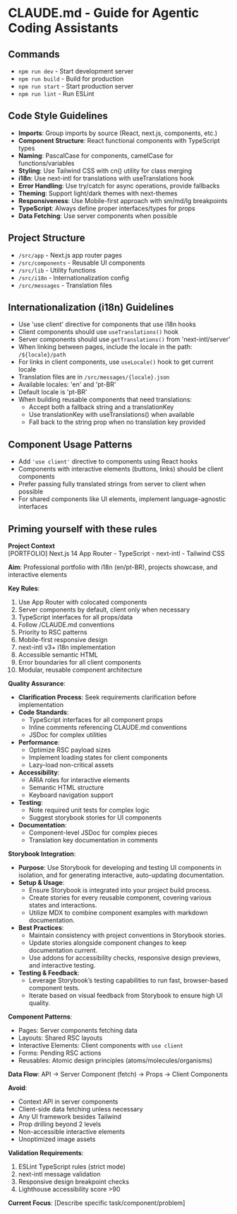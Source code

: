 # CLAUDE.md - Guide for Agentic Coding Assistants

## Commands
- `npm run dev` - Start development server
- `npm run build` - Build for production
- `npm run start` - Start production server
- `npm run lint` - Run ESLint

## Code Style Guidelines
- **Imports**: Group imports by source (React, next.js, components, etc.)
- **Component Structure**: React functional components with TypeScript types
- **Naming**: PascalCase for components, camelCase for functions/variables
- **Styling**: Use Tailwind CSS with cn() utility for class merging
- **i18n**: Use next-intl for translations with useTranslations hook
- **Error Handling**: Use try/catch for async operations, provide fallbacks
- **Theming**: Support light/dark themes with next-themes
- **Responsiveness**: Use Mobile-first approach with sm/md/lg breakpoints
- **TypeScript**: Always define proper interfaces/types for props
- **Data Fetching**: Use server components when possible

## Project Structure
- `/src/app` - Next.js app router pages
- `/src/components` - Reusable UI components
- `/src/lib` - Utility functions
- `/src/i18n` - Internationalization config
- `/src/messages` - Translation files

## Internationalization (i18n) Guidelines
- Use 'use client' directive for components that use i18n hooks
- Client components should use `useTranslations()` hook
- Server components should use `getTranslations()` from 'next-intl/server'
- When linking between pages, include the locale in the path: `/${locale}/path`
- For links in client components, use `useLocale()` hook to get current locale
- Translation files are in `/src/messages/{locale}.json`
- Available locales: 'en' and 'pt-BR'
- Default locale is 'pt-BR'
- When building reusable components that need translations:
  - Accept both a fallback string and a translationKey
  - Use translationKey with useTranslations() when available
  - Fall back to the string prop when no translation key provided

## Component Usage Patterns
- Add `'use client'` directive to components using React hooks
- Components with interactive elements (buttons, links) should be client components
- Prefer passing fully translated strings from server to client when possible
- For shared components like UI elements, implement language-agnostic interfaces

## Priming yourself with these rules

**Project Context**  
[PORTFOLIO] Next.js 14 App Router - TypeScript - next-intl - Tailwind CSS

**Aim**: Professional portfolio with i18n (en/pt-BR), projects showcase, and interactive elements

**Key Rules**:
1. Use App Router with colocated components
2. Server components by default, client only when necessary
3. TypeScript interfaces for all props/data
4. Follow /CLAUDE.md conventions
5. Priority to RSC patterns
6. Mobile-first responsive design
7. next-intl v3+ i18n implementation
8. Accessible semantic HTML
9. Error boundaries for all client components
10. Modular, reusable component architecture

**Quality Assurance**:
- **Clarification Process**: Seek requirements clarification before implementation
- **Code Standards**:
  - TypeScript interfaces for all component props
  - Inline comments referencing CLAUDE.md conventions
  - JSDoc for complex utilities
- **Performance**:
  - Optimize RSC payload sizes
  - Implement loading states for client components
  - Lazy-load non-critical assets
- **Accessibility**:
  - ARIA roles for interactive elements
  - Semantic HTML structure
  - Keyboard navigation support
- **Testing**:
  - Note required unit tests for complex logic
  - Suggest storybook stories for UI components
- **Documentation**:
  - Component-level JSDoc for complex pieces
  - Translation key documentation in comments

**Storybook Integration**:
- **Purpose**: Use Storybook for developing and testing UI components in isolation, and for generating interactive, auto-updating documentation.
- **Setup & Usage**:
  - Ensure Storybook is integrated into your project build process.
  - Create stories for every reusable component, covering various states and interactions.
  - Utilize MDX to combine component examples with markdown documentation.
- **Best Practices**:
  - Maintain consistency with project conventions in Storybook stories.
  - Update stories alongside component changes to keep documentation current.
  - Use addons for accessibility checks, responsive design previews, and interactive testing.
- **Testing & Feedback**:
  - Leverage Storybook’s testing capabilities to run fast, browser-based component tests.
  - Iterate based on visual feedback from Storybook to ensure high UI quality.

**Component Patterns**:
- Pages: Server components fetching data
- Layouts: Shared RSC layouts
- Interactive Elements: Client components with `use client`
- Forms: Pending RSC actions
- Reusables: Atomic design principles (atoms/molecules/organisms)

**Data Flow**:
API → Server Component (fetch) → Props → Client Components

**Avoid**:
- Context API in server components
- Client-side data fetching unless necessary
- Any UI framework besides Tailwind
- Prop drilling beyond 2 levels
- Non-accessible interactive elements
- Unoptimized image assets

**Validation Requirements**:
1. ESLint TypeScript rules (strict mode)
2. next-intl message validation
3. Responsive design breakpoint checks
4. Lighthouse accessibility score >90

**Current Focus**:
[Describe specific task/component/problem]
